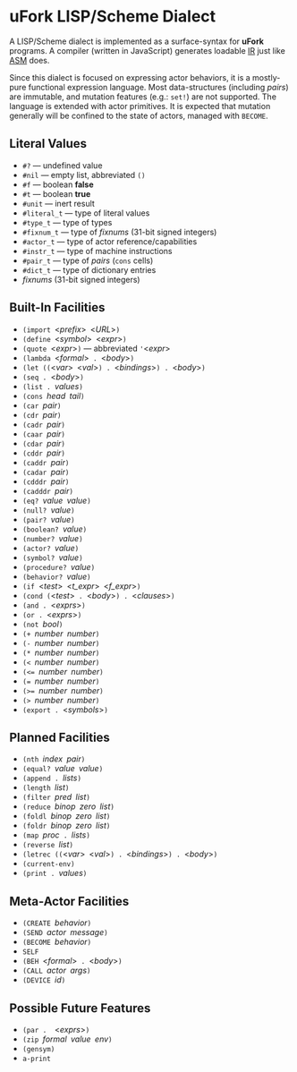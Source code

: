 # uFork LISP/Scheme Dialect

A LISP/Scheme dialect is implemented
as a surface-syntax for **uFork** programs.
A compiler (written in JavaScript)
generates loadable [IR](ir.md)
just like [ASM](asm.md) does.

Since this dialect is focused on expressing actor behaviors,
it is a mostly-pure functional expression language.
Most data-structures (including _pairs_) are immutable,
and mutation features (e.g.: `set!`) are not supported.
The language is extended with actor primitives.
It is expected that mutation generally will be confined
to the state of actors, managed with `BECOME`.

## Literal Values

  * `#?` — undefined value
  * `#nil` — empty list, abbreviated `()`
  * `#f` — boolean **false**
  * `#t` — boolean **true**
  * `#unit` — inert result
  * `#literal_t` — type of literal values
  * `#type_t` — type of types
  * `#fixnum_t` — type of _fixnums_ (31-bit signed integers)
  * `#actor_t` — type of actor reference/capabilities
  * `#instr_t` — type of machine instructions
  * `#pair_t` — type of _pairs_ (`cons` cells)
  * `#dict_t` — type of dictionary entries
  * _fixnums_ (31-bit signed integers)

## Built-In Facilities

  * `(import `<_prefix_>` `<_URL_>`)`
  * `(define `<_symbol_>` `<_expr_>`)`
  * `(quote `<_expr_>`)` — abbreviated `'`<_expr_>
  * `(lambda `<_formal_>`  .  `<_body_>`)`
  * `(let ((`<_var_>` `<_val_>`) . `<_bindings_>`) . `<_body_>`)`
  * `(seq . `<_body_>`)`
  * `(list . `_values_`)`
  * `(cons `_head_` `_tail_`)`
  * `(car `_pair_`)`
  * `(cdr `_pair_`)`
  * `(cadr `_pair_`)`
  * `(caar `_pair_`)`
  * `(cdar `_pair_`)`
  * `(cddr `_pair_`)`
  * `(caddr `_pair_`)`
  * `(cadar `_pair_`)`
  * `(cdddr `_pair_`)`
  * `(cadddr `_pair_`)`
  * `(eq? `_value_` `_value_`)`
  * `(null? `_value_`)`
  * `(pair? `_value_`)`
  * `(boolean? `_value_`)`
  * `(number? `_value_`)`
  * `(actor? `_value_`)`
  * `(symbol? `_value_`)`
  * `(procedure? `_value_`)`
  * `(behavior? `_value_`)`
  * `(if `<_test_>` `<_t_expr_>` `<_f_expr_>`)`
  * `(cond (`<_test_>`  .  `<_body_>`) . `<_clauses_>`)`
  * `(and . `<_exprs_>`)`
  * `(or . `<_exprs_>`)`
  * `(not `_bool_`)`
  * `(+ `_number_` `_number_`)`
  * `(- `_number_` `_number_`)`
  * `(* `_number_` `_number_`)`
  * `(< `_number_` `_number_`)`
  * `(<= `_number_` `_number_`)`
  * `(= `_number_` `_number_`)`
  * `(>= `_number_` `_number_`)`
  * `(> `_number_` `_number_`)`
  * `(export . `<_symbols_>`)`

## Planned Facilities

  * `(nth `_index_` `_pair_`)`
  * `(equal? `_value_` `_value_`)`
  * `(append . `_lists_`)`
  * `(length `_list_`)`
  * `(filter `_pred_` `_list_`)`
  * `(reduce `_binop_` `_zero_` `_list_`)`
  * `(foldl `_binop_` `_zero_` `_list_`)`
  * `(foldr `_binop_` `_zero_` `_list_`)`
  * `(map `_proc_`  .  `_lists_`)`
  * `(reverse `_list_`)`
  * `(letrec ((`<_var_>` `<_val_>`) . `<_bindings_>`) . `<_body_>`)`
  * `(current-env)`
  * `(print . `_values_`)`

## Meta-Actor Facilities

  * `(CREATE `_behavior_`)`
  * `(SEND `_actor_` `_message_`)`
  * `(BECOME `_behavior_`)`
  * `SELF`
  * `(BEH `<_formal_>`  .  `<_body_>`)`
  * `(CALL `_actor_` `_args_`)`
  * `(DEVICE `_id_`)`

## Possible Future Features
  * `(par .  `<_exprs_>`)`
  * `(zip `_formal_` `_value_` `_env_`)`
  * `(gensym)`
  * `a-print`
